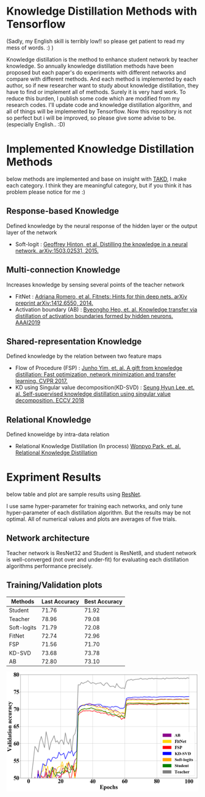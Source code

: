 # Knowledge Distillation Methods with Tensorflow
(Sadly, my English skill is terribly low!! so please get patient to read my mess of words. :) )

Knowledge distillation is the method to enhance student network by teacher knowledge.
So annually knowledge distillation methods have been proposed but each paper's do experiments with different networks and compare with different methods.
And each method is implemented by each author, so if new researcher want to study about knowledge distillation, they have to find or implement all of methods. Surely it is very hard work.
To reduce this burden, I publish some code which are modified from my research codes.
I'll update code and knowledge distillation algorithm, and all of things will be implemented by Tensorflow.
Now this repository is not so perfect but i will be improved, so please give some advise to be. (especially English.. :D)

# Implemented Knowledge Distillation Methods
below methods are implemented and base on insight with [TAKD](https://arxiv.org/abs/1902.03393), I make each category. I think they are meaningful category, but if you think it has problem please notice for me :)

## Response-based Knowledge
Defined knowledge by the neural response of the hidden layer or the output layer of the network
- Soft-logit : [Geoffrey Hinton, et al. Distilling the knowledge in a neural network. arXiv:1503.02531, 2015.](https://arxiv.org/abs/1503.02531)

## Multi-connection Knowledge
Increases knowledge by sensing several points of the teacher network
- FitNet : [Adriana Romero, et al. Fitnets: Hints for thin deep nets. arXiv preprint arXiv:1412.6550, 2014.](https://arxiv.org/abs/1412.6550)
- Activation boundary (AB) : [Byeongho Heo, et. al. Knowledge transfer via distillation of activation boundaries formed by hidden neurons. AAAI2019](https://arxiv.org/abs/1811.03233)

## Shared-representation Knowledge
Defined knowledge by the relation between two feature maps
- Flow of Procedure (FSP) : [Junho Yim, et. al. A gift from knowledge distillation:
Fast optimization, network minimization and transfer learning. CVPR 2017.](http://openaccess.thecvf.com/content_cvpr_2017/html/Yim_A_Gift_From_CVPR_2017_paper.html)
- KD using Singular value decomposition(KD-SVD) : [Seung Hyun Lee, et. al. Self-supervised knowledge distillation using singular value decomposition. ECCV 2018](http://openaccess.thecvf.com/content_ECCV_2018/html/SEUNG_HYUN_LEE_Self-supervised_Knowledge_Distillation_ECCV_2018_paper.html)

## Relational Knowledge
Defined knoweldge by intra-data relation
- Relational Knowledge Distillation (In process) [Wonpyo Park, et. al. Relational Knowledge Distillation](https://arxiv.org/abs/1904.05068?context=cs.LG)

# Expriment Results
below table and plot are sample results using [ResNet](http://openaccess.thecvf.com/content_cvpr_2016/html/He_Deep_Residual_Learning_CVPR_2016_paper.html).

I use same hyper-parameter for training each networks, and only tune hyper-parameter of each distillation algorithm. But the results may be not optimal. All of numerical values and plots are averages of five trials.



## Network architecture
Teacher network is ResNet32 and Student is ResNet8, and student network is well-converged (not over and under-fit) for evaluating each distillation algorithms performance precisely.

## Training/Validation plots

Methods | Last Accuracy | Best Accuracy
------------ | ------------- | -------------
Student     | 71.76 | 71.92 
Teacher     | 78.96 | 79.08 
Soft-logits | 71.79 | 72.08 
FitNet        | 72.74 | 72.96
FSP          | 71.56 | 71.70
KD-SVD    | 73.68 | 73.78
AB            | 72.80 |73.10

<img src="plots.png" width="600">

